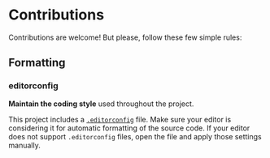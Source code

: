 # Contributions

Contributions are welcome! But please, follow these few simple rules:

## Formatting

### editorconfig

**Maintain the coding style** used throughout the project.

This project includes a [`.editorconfig`](.editorconfig) file. Make sure your editor
is considering it for automatic formatting of the source code. If your editor does
not support `.editorconfig` files, open the file and apply those settings manually.
